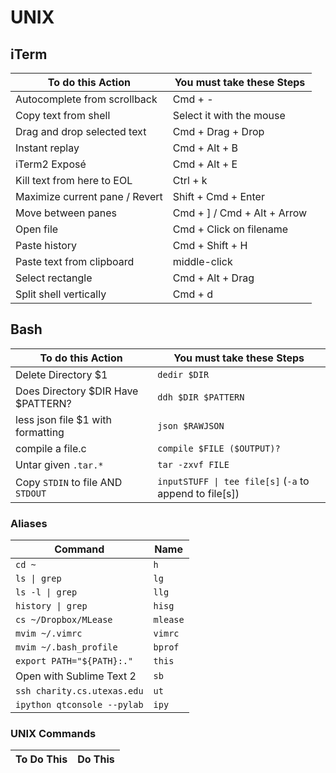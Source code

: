 UNIX
====

## iTerm

To do this Action               | You must take these Steps
--------------------------------|--------------------------
Autocomplete from scrollback    | Cmd + -
Copy text from shell            | Select it with the mouse
Drag and drop selected text     | Cmd + Drag + Drop
Instant replay                  | Cmd + Alt + B
iTerm2 Exposé                   | Cmd + Alt + E
Kill text from here to EOL      | Ctrl + k
Maximize current pane / Revert  | Shift + Cmd + Enter
Move between panes              | Cmd + ] / Cmd + Alt + Arrow
Open file                       | Cmd + Click on filename
Paste history                   | Cmd + Shift + H
Paste text from clipboard       | middle-click
Select rectangle                | Cmd + Alt + Drag
Split shell vertically          | Cmd + d

## Bash

To do this Action                 | You must take these Steps
----------------------------------|--------------------------
Delete Directory $1               | `dedir $DIR`
Does Directory $DIR Have $PATTERN?| `ddh $DIR $PATTERN`
less json file $1 with formatting | `json $RAWJSON`
compile a file.c                  | `compile $FILE ($OUTPUT)?`
Untar given `.tar.*`              | `tar -zxvf FILE`
Copy `STDIN` to file AND `STDOUT` | `inputSTUFF \| tee file[s]` (`-a` to append to file[s])

### Aliases

Command                         | Name
--------------------------------|------
`cd ~`                          | `h`
`ls \| grep`                     | `lg`
`ls -l \| grep`                  | `llg`
`history \| grep`                | `hisg`
`cs ~/Dropbox/MLease`           | `mlease`
`mvim ~/.vimrc`                 | `vimrc`
`mvim ~/.bash_profile`          | `bprof`
`export PATH="${PATH}:."`       | `this`
Open with Sublime Text 2        | `sb`
`ssh charity.cs.utexas.edu`     | `ut`
`ipython qtconsole --pylab`     | `ipy`


### UNIX Commands

To Do This                          | Do This
------------------------------------|----------

